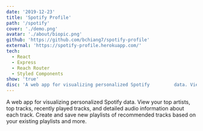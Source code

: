 ```yaml
---
date: '2019-12-23'
title: 'Spotify Profile'
path: '/spotify'
cover: './demo.png'
avatar: './about/biopic.png'
github: 'https://github.com/bchiang7/spotify-profile'
external: 'https://spotify-profile.herokuapp.com/'
tech:
  - React
  - Express
  - Reach Router
  - Styled Components
show: 'true'
disc: 'A web app for visualizing personalized Spotify         data. View your top artists, top tracks,               recently played tracks, and detailed audio             information about each track. Create and save          new playlists of recommended tracks based on           your existing playlists and more.'
---
```


A web app for visualizing personalized Spotify data. View your top artists, top tracks, recently played tracks, and detailed audio information about each track. Create and save new playlists of recommended tracks based on your existing playlists and more.
